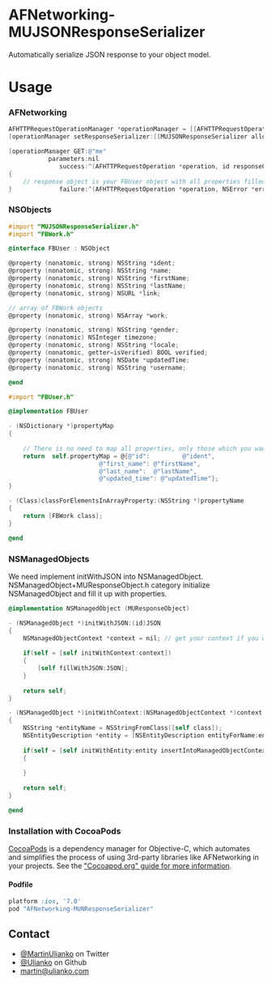 AFNetworking-MUJSONResponseSerializer
=====================================

Automatically serialize JSON response to your object model. 

# Usage

### AFNetworking

```Objective-c
AFHTTPRequestOperationManager *operationManager = [[AFHTTPRequestOperationManager alloc] initWithBaseURL:[NSURL URLWithString:@"https://graph.facebook.com/"]];
[operationManager setResponseSerializer:[[MUJSONResponseSerializer alloc] initWithResponseClass:[FBUser class]]];

[operationManager GET:@"me" 
		   parameters:nil
              success:^(AFHTTPRequestOperation *operation, id responseObject) 
{                                                
 	// response object is your FBUser object with all properties filled   
} 			  failure:^(AFHTTPRequestOperation *operation, NSError *error){}];
```

### NSObjects


```Objective-c
#import "MUJSONResponseSerializer.h"
#import "FBWork.h"

@interface FBUser : NSObject

@property (nonatomic, strong) NSString *ident;
@property (nonatomic, strong) NSString *name;
@property (nonatomic, strong) NSString *firstName;
@property (nonatomic, strong) NSString *lastName;
@property (nonatomic, strong) NSURL *link;

// array of FBWork objects
@property (nonatomic, strong) NSArray *work;

@property (nonatomic, strong) NSString *gender;
@property (nonatomic) NSInteger timezone;
@property (nonatomic, strong) NSString *locale;
@property (nonatomic, getter=isVerified) BOOL verified;
@property (nonatomic, strong) NSDate *updatedTime;
@property (nonatomic, strong) NSString *username;

@end
```

```Objective-c
#import "FBUser.h"

@implementation FBUser

- (NSDictionary *)propertyMap
{
    
    // There is no need to map all properties, only those which you want to have diffrent names;
    return  self.propertyMap = @{@"id":         @"ident",
                         @"first_name": @"firstName",
                         @"last_name":  @"lastName",
                         @"updated_time": @"updatedTime"};
}

- (Class)classForElementsInArrayProperty:(NSString *)propertyName
{
    return [FBWork class];
}

@end
```

### NSManagedObjects
We need implement initWithJSON into NSManagedObject. NSManagedObject+MUResponseObject.h category initialize NSManagedObject and fill it up with properties. 

```Objective-c
@implementation NSManagedObject (MUResponseObject)

- (NSManagedObject *)initWithJSON:(id)JSON
{
    NSManagedObjectContext *context = nil; // get your context if you want, e.g. from singleton object
    
    if(self = [self initWithContext:context])
    {
        [self fillWithJSON:JSON];
    }
    
    return self;
}

- (NSManagedObject *)initWithContext:(NSManagedObjectContext *)context
{
    NSString *entityName = NSStringFromClass([self class]);
    NSEntityDescription *entity = [NSEntityDescription entityForName:entityName inManagedObjectContext:context];
    
    if(self = [self initWithEntity:entity insertIntoManagedObjectContext:context])
    {
        
    }
    
    return self;
}

@end
```

### Installation with CocoaPods

[CocoaPods](http://cocoapods.org) is a dependency manager for Objective-C, which automates and simplifies the process of using 3rd-party libraries like AFNetworking in your projects. See the ["Cocoapod.org" guide for more information](http://cocoapods.org).

#### Podfile

```ruby
platform :ios, '7.0'
pod "AFNetworking-MUNResponseSerializer"
```

## Contact

* [@MartinUlianko](https://twitter.com/MartinUlianko) on Twitter
* [@Ulianko](https://github.com/Ulianko) on Github
* <a href="mailTo:martin@ulianko.com">martin@ulianko.com</a>

